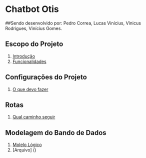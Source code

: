 # Chatbot Otis
##Sendo desenvolvido por: Pedro Correa, Lucas Vinícius, Vínicus Rodrigues, Vinícius Gomes.
## Escopo do Projeto
1. [Introdução](https://github.com/pedrocsampaio/sprint1/blob/main/src/1.Escopo/introducao.md)
2. [Funcionalidades](https://github.com/pedrocsampaio/sprint1/blob/main/src/1.Escopo/funcionalidades.md)
## Configurações do Projeto
1. [O que devo fazer](https://github.com/pedrocsampaio/sprint1/blob/main/src/2.Configurações/tutorial.md)
## Rotas
1. [Qual caminho seguir](https://github.com/pedrocsampaio/sprint1/blob/main/src/3.Rotas/descricao.md)
## Modelagem do Bando de Dados
1. [Molelo Lógico](https://github.com/pedrocsampaio/sprint1/blob/main/src/4.Modelagem/modelológico.md)
2. [Arquivo] ()

